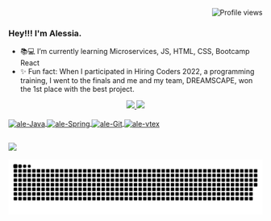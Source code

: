 <p align="right"> <img src="https://komarev.com/ghpvc/?username=AleehSophia&color=ff69b4" alt="Profile views" /> </p>

### Hey!!! I'm Alessia.


- 📚💻 I’m currently learning Microservices, JS, HTML, CSS, Bootcamp React
- ✨ Fun fact: When I participated in Hiring Coders 2022, a programming training, I went to the finals and me and my team, DREAMSCAPE, won the 1st place with the best project.

<div align="center">
  <a href="https://github.com/AleehSophia">
  <img height="160em" src="https://github-readme-stats.vercel.app/api?username=AleehSophia&show_icons=true&theme=dracula&include_all_commits=true&count_private=true"/>
  <img height="160em" src="https://github-readme-stats.vercel.app/api/top-langs/?username=AleehSophia&layout=compact&langs_count=7&theme=dracula"/>
</div>
 <div style="display: inline_block"><br>
  <img align="center" alt="ale-Java" height="90" width="100" <img src="https://cdn.jsdelivr.net/gh/devicons/devicon/icons/java/java-original-wordmark.svg" />
   <img align="center" alt="ale-Spring" height="100" width="100"  <img src="https://cdn.jsdelivr.net/gh/devicons/devicon/icons/spring/spring-original-wordmark.svg" />  
   <img align="center" alt="ale-Git" height="60" width="80" src="https://cdn.jsdelivr.net/gh/devicons/devicon/icons/git/git-original.svg" />
  <img align="center" alt="ale-vtex" height="100" width="120" src="https://user-images.githubusercontent.com/104858887/183300217-6a364880-ce71-4d4b-8ac5-50011c718542.svg" />
</div>   
  
##

<div>  
  <a href="https://www.linkedin.com/in/alessia-casado-10838b205/" target="_blank"><img src="https://img.shields.io/badge/-LinkedIn-%230077B5?style=for-the-badge&logo=linkedin&logoColor=white" target="_blank"></a>
</div>  
  
![Snake animation](https://github.com/AleehSophia/AleehSophia/blob/output/github-contribution-grid-snake.svg)  
